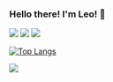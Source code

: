 ### Hello there! I'm Leo! 👋 

<a href="https://www.linkedin.com/in/sirleoc/" target="_blank"><img src="https://img.shields.io/badge/LinkedIn-0077B5?style=for-the-badge&logo=linkedin&logoColor=white" /></a>
<a href="mailto:leo.cheng92@gmail.com"><img src="https://img.shields.io/badge/Gmail-D14836?style=for-the-badge&logo=gmail&logoColor=white" /></a>
<a href="https://leocheng.dev/"><img src="https://user-images.githubusercontent.com/94396944/165866585-f428d6ec-1940-461c-b9b1-2e1d8a2a273b.png"></a> 

[![Top Langs](https://github-readme-stats.vercel.app/api/top-langs/?username=cptleo92&layout=compact)](https://github.com/anuraghazra/github-readme-stats)

<img src = "https://komarev.com/ghpvc/?username=cptleo92&color=0d1117&style=flat-square">


<!--
**cptleo92/cptleo92** is a ✨ _special_ ✨ repository because its `README.md` (this file) appears on your GitHub profile.

Here are some ideas to get you started:

- 🔭 I’m currently working on ...
- 🌱 I’m currently learning ...
- 👯 I’m looking to collaborate on ...
- 🤔 I’m looking for help with ...
- 💬 Ask me about ...
- 📫 How to reach me: ...
- 😄 Pronouns: ...
- ⚡ Fun fact: ...
-->
